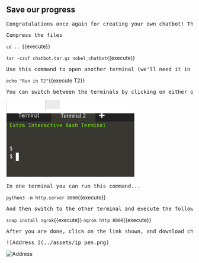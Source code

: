 ## Save our progress

<pre>Congratulations once again for creating your own chatbot! There is one step left, which is optional. If you want to save the chatbot you created, along with all other files needed to run it, follow along by clicking the black text boxes. </pre>

<pre>Compress the files</pre>

`cd .. `{{execute}}

`tar -czvf chatbot.tar.gz nobel_chatbot`{{execute}}

<pre>Use this command to open another terminal (we'll need it in just a little bit)</pre>

`echo "Run in T2"`{{execute T2}}
<!-- <pre>`echo "Run in T2"`{{execute T2}}</pre> -->

<pre>You can switch between the terminals by clicking on either of the tabs, as shown in the picture. </pre>

<!-- <pre>
![Terminals ](./assets/terminals.png)
</pre> -->

![Terminals ](./assets/terminals.png)

<pre>In one terminal you can run this command...</pre>

`python3 -m http.server 8000`{{execute}}

<pre>And then switch to the other terminal and execute the following commands</pre>

`snap install ngrok`{{execute}}
`ngrok http 8000`{{execute}}

<pre>After you are done, click on the link shown, and download chatbot.tar.gz file from there. If you are stuck, here's an image to help you find the link :)</pre>

<pre>
![Address ](../assets/ip_pen.png)
</pre>

![Address ](../assets/ip_pen.png)

